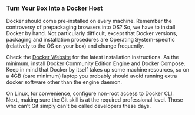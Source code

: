 ### Turn Your Box Into a Docker Host 

Docker should come pre-installed on every machine. Remember the controversy of prepackaging browsers into OS? So, we have to install Docker by hand. Not particularly difficult, except that Docker versions, packaging and installation procedures are Operating System-specific (relatively to the OS on your box) and change frequently. 

Check the [Docker Website](docker.com) for the latest installation instructions. As the minimum, install Docker Community Edition Engine and Docker Compose. Keep in mind that Docker by itself takes up some machine resources, so on a 4GB (bare minimum) laptop you probably should avoid running extra docker software other than the engine daemon. 

On Linux, for convenience, configure non-root access to Docker CLI.
<br>
Next, making sure the Git skill is at the required professional level. Those who can't Git simply can't be called developers these days.